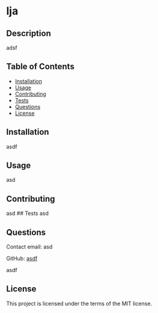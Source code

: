 # lja

  ## Description
  adsf  
  ## Table of Contents
  * [Installation](#installation)
  * [Usage](#usage)
  * [Contributing](#contributing)
  * [Tests](#tests)
  * [Questions](#questions)
  * [License](#license)
  ## Installation
  asdf 
  ## Usage
  asd
  ## Contributing
  asd
    ## Tests
  asd
  ## Questions
  Contact email: asd

  GitHub: [asdf](https://github.com/asdf)

  asdf
  ## License
  
  This project is licensed under the terms of the MIT license.
